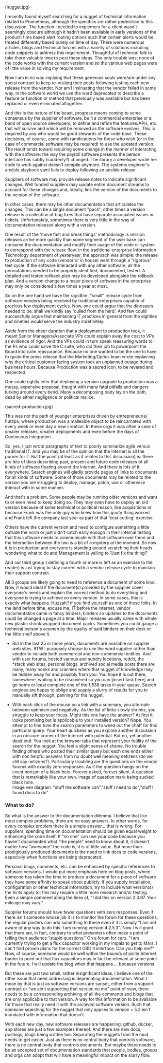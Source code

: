 (nugget.jpg)

I recently found myself searching for a nugget of technical information related to Prometheus, although the specifics are rather pedestrian to this discussion.  The function I needed to implement for a client wasn't seemingly obscure although it hadn't been available in early versions of the product: time based alert routing options such that certain alerts would be treated differently based purely on time of day.  There were numerous articles, blogs and technical forums with a variety of solutions including code snippets to address this requirement.  Thoughtful of technical folk to take there valuable time to post these ideas.  The only trouble was: none of the code works with the current version and so the various web pages were of little value in solving my requirement.

Now I am in no way implying that these generous souls were/are under any social contract to keep re-visiting their posts following testing each new release from the vendor.  Nor am I insinuating that the vendor failed in some way.  In the software world we use the word deprecated to describe a feature or function or method that previously was available but has been replaced or even eliminated altogether.

 And this is the nature of the beast, progress means coming to some consensus by the supplier of software, be it a commercial enterprise or a band of open source developers, to define and refine the features/APIs, etc. that will survive and which will be removed as the software evolves.  This is required by any who would be good stewards of the code base. These decisions, of course, come with ramifications for those who wish (or in the case of commercial software may be required) to use the updated version.  The result tends toward requiring some change in the manner of interacting with the software: the way the payroll software presents the person interface has subtly (suddenly?) changed.  The library a developer wrote her code to work against doesn't compile anymore.  The systems engineer's ansible playbook yaml fails to deploy following an ansible release.

 Suppliers of software may provide release notes to indicate significant changes.  Well funded suppliers may update entire document streams to account for these changes and, ideally, link the version of the documents to the version of the software.

In other cases, there may be other documentation that articulates the changes.  This can be a single document "pack", other times a version release is a collection of bug fixes that have separate associated issues or tickets.  Unfortunately, sometimes there is very little in the way of documentation released along with a version.

One result of the 'move fast and break things' methodology is version releases arrive more quickly than some segment of the user base can consume the documentation and modify their usage of the code or system to correspond with the release flow.  In the traditional enterprise Information Technology department of yesteryear, the approach was simple: the release to production of any code (vendor or in house) went through a "rigorous" test cycle.  If the software interacted with any other software, all the permutations needed to be properly identified, documented, tested.  A detailed and tested rollback plan may be developed alongside the rollback plan.  And a version change to a major piece of software in the enterprise may only be considered a few times a year at most.

So on the one hand we have the rapidfire, "small" release cycle from software vendors being received by traditional enterprises capable of precious few deployment cycles.  Now, one could argue that the dinosaurs needed to be, shall we kindly say 'culled from the herd.'  And few could successfully argue that maintaining IT practices in general from the eighties and nineties would serve the industry indefinitely.

Aside from the sheer duration that a deployment to production took, it meant Senior Managers/Associate VPs could explain away the cost to VPs as evidence of rigor.  And the VPs could in turn speak reassuring words to the Ps who could salve the C suite, who did their job to powerpoint the Board into calm reassurance.  Because no one wanted to be the one to have to quote the press release that the Marketing/Optics team wrote explaining why the critical customer facing system took an unplanned outage during business hours.  Because Production was a sacred icon, to be revered and respected.

One could rightly infer that deploying a version upgrade to production was a messy, expensive proposal, fraught with many fatal pitfalls and dangers lurking around every bend.  Many a decomposing body lay on the path, dead by either negligence or political malice.

(sacred-production.jpg)

This was not the path of younger enterprises driven by entrepreneurial hutzpa, where production was a malleable object to be reincarnated with every week or even day a new creation.  In these orgs it was often a case of smaller releases, smaller deployments and even before the days of Continuous Integration.

So, yes, I just wrote paragraphs of text to poorly summarize agile versus traditional IT.  And you may be of the opinion that the Internet is all the poorer for it.  But the point (at least as it relates to this discussion) is: there are lots of docs describing past, present and future code releases of all kinds of software floating around the Internet.  And there is lots of it, everywhere.  Search engines will gladly provide pages of links to documents for all kinds of software.  Some of those documents may be related to the version you are struggling to deploy, manage, patch, use or otherwise interact with in some manner.

And that's a problem.  Some people may be running older versions and want to or even need to keep doing so.  They may even have to deploy an old version because of some technical or political reason, like acquisitions or because Frank was the only guy who knew how this goofy thing worked and Frank left the company last year as part of that 'cost cutting' exercise.

Others have the current version and need to configure something a little outside the norm or just didn't catch early enough in their internal testing that this software needs to communicate with that software over there and the interaction between the two is a bit of a mystery at the moment.  So now it is in production and everyone is standing around scratching their heads wondering what to do and Management is yelling to "Just fix the  thing!"

And our third group ( defining a fourth or more is left as an exercise to the reader) is just trying to stay current with a vendor release cycle to maintain their support contract.

All 3 groups are likely going to need to reference a document of some kind.  Now, it would ideal if the document(s) provided by the supplier cover everyone's needs and explain the correct method to do everything and everyone is trying to achieve on every version.  In some cases, this is exactly what happens.  Huzzah!! if you find yourself as one of these folks.  In the land before time, excuse me, IT before the internet, vendor documentation came in fancy binders, binders so updates to the documents could be changed a page at a time.  Major releases usually came with whole new plastic shrink wrapped document packs.  Sometimes you could gauge a technical person's acumen by the quality of said binders on their desk or the little shelf above it.

- But in the last 25 or more years, documents are available on supplier web sites.  BTW I purposely choose to use the word supplier rather than vendor to include both commercial and non-commercial entities.  And with user forums, hosted various and sundry locations, reddit, the *stack web sites, personal blogs, archived social media posts there are many, many nooks and crannies where that nugget of knowledge may be hidden away for and possibly from you.  You hope it is out there, somewhere, waiting to be discovered so you can [insert task here] and go home or least complete one of the 1,538 tasks in your queue.  Search engines are happy to oblige and supply a slurry of results for you to manually sift through, panning for the nugget.

- With each click of the mouse on a link with a summary, you alternate between optimism and negativity.  As the list of links slowly shrinks, you struggle to keep your focus.  Might this one have the answer?  At first it looks promising but is applicable to your installed version?  Nope.  You attempt to fine tune the search parameters to weed out the chaff for this particular query.  Your heart quickens as you explore another discussion in an obscure corner of the Internet with potential.  But no, yet another dead end.  You look at the browser tabs that represent your futility of the search for the nugget.  You feel a slight sense of shame.  No trouble finding others who posted their similar query but each one ends either with non helpful answers from no doubt well meaning netizens (do we still say netizens?).  Particularly troubling are the questions on the vendor forums with exactly zero responses.  As if the question hangs on the event horizon of a black hole.  Forever asked, forever silent.  A question that is remarkably like your own. 
  image of question mark being sucked black hole.  
  Image ven diagram: "stuff the software can","stuff I need to do","stuff I found docs to do"  
  
### What to do?

So what is the answer to the documentation dilemma.  I believe that like most complex problems, there are no easy answers.  In other words, for every complex problem there is a simple answer....that is wrong.  For suppliers, spending time on documentation should be given equal weight to enhancing the code itself.  If "no one" can use your code because you haven't documented what "the people" need to know about it, it doesn't matter how "awesome" the code is, it is of little value.  But more than prodigiously produced documents is the need to link docs to code versions, especially when functions are being deprecated.

Personal blogs, comments, etc. can be enhanced by specific references to software versions.  I would put more emphasis here on blog posts, where someone has taken the time to produce a document for a piece of software they have some affinity to speak about publicly.  If you supply installation, configuration or other technical information, try to include what version(s) the hints apply to; this may require a little more research and/or testing.  Even a simple comment along the lines of, "I did this on version 2.3.97. Your mileage may vary."

Supplier forums should have fewer questions with zero responses.  Even if there isn't someone whose job it is to monitor the forum for these questions, the regular posters can add something to these even if it is simply "I am not aware of any way to do this.  I am running version 4.2.5.3". Now I will grant that there are, in fact, contrary to what presenters often make a point of telling their audience "stupid questions."  On a forum for cars, "I am currently trying to get a flux capacitor working in my Impala to get to Mars.  I can't find proven plans for the correct OBD II interface.  Can you help me?"  Now, of course, someone would be well within the bounds of polite Internet banter to point out that flux capacitors may in fact be relevant at some point in the future.  I will update the blog when that happens.....because versions.

 But these are just two small, rather insignificant ideas.  I believe one of the other issue that need addressing is deprecating documentation.  What I mean by that is just as software versions are sunset, either from a support contract or "we ain't supporting that version no mo" point of view, there needs to be a corresponding archiving of all the comments and blogs that are only applicable to that version.  A way for this information to be available for those that really need it with the archived software version.  Such that someone searching for the nugget that only applies to version > 5.2 isn't inundated with information that doesn't.

With each new day, new software releases are happening: github, docker, app stores are just a few examples thereof.  And there are new docs, postings, blogs being written too.  Separating the nuggets from the mud needs to get easier.  Just as there is no central body that controls software, there is no central body that controls documents.  But maybe there needs to be an accepted set of documentation standards that people, bodies, groups and orgs can adopt that will have a meaningful impact on the slurry flow.




 
